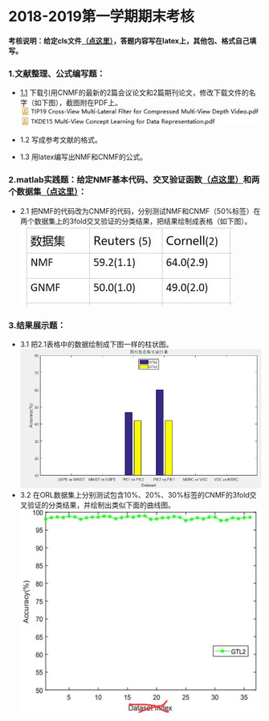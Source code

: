 # 2018-2019第一学期期末考核

#### 考核说明：给定cls文件[（点这里）](https://github.com/xiaosage24k/exam/tree/master/tex)，答题内容写在latex上，其他包、格式自己填写。
### 1.文献整理、公式编写题：
 * [1.1](http://www.4243.net/)  下载引用CNMF的最新的2篇会议论文和2篇期刊论文，修改下载文件的名字（如下图），截图附在PDF上。
 ![image](https://github.com/xiaosage24k/exam/blob/master/images/%E4%B8%8B%E8%BD%BD%E6%96%87%E7%8C%AE%E5%91%BD%E5%90%8D%E6%A0%BC%E5%BC%8F.jpg)
 
 * 1.2 写成参考文献的格式。
 * 1.3 用latex编写出NMF和CNMF的公式。
### 2.matlab实践题：给定NMF基本代码、交叉验证函数[（点这里）](https://github.com/xiaosage24k/exam/tree/master/code)和两个数据集[（点这里）](https://github.com/xiaosage24k/exam/tree/master/dataset)：
* 2.1 把NMF的代码改为CNMF的代码，分别测试NMF和CNMF（50%标签）在两个数据集上的3fold交叉验证的分类结果，把结果绘制成表格（如下图）。    
![image](https://github.com/xiaosage24k/exam/blob/master/images/%E8%A1%A8%E6%A0%BC.jpg)
### 3.结果展示题：
* 3.1 把2.1表格中的数据绘制成下图一样的柱状图。
![image](https://github.com/xiaosage24k/exam/blob/master/images/%E6%9F%B1%E7%8A%B6%E5%9B%BE.png)
* 3.2 在ORL数据集上分别测试包含10%、20%、30%标签的CNMF的3fold交叉验证的分类结果，并绘制出类似下面的曲线图。   
        ![image](https://github.com/xiaosage24k/exam/blob/master/images/%E6%9B%B2%E7%BA%BF%E5%9B%BE.jpg)
